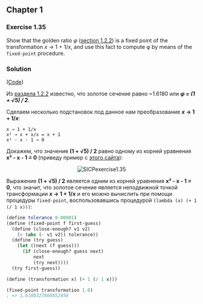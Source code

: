 ## Chapter 1

### Exercise 1.35

Show that the golden ratio _φ_ ([section 1.2.2](https://mitpress.mit.edu/sites/default/files/sicp/full-text/book/book-Z-H-11.html#%_sec_1.2.2)) is a fixed point of the transformation _x_ → 1 + 1/_x_, and use this fact to compute φ by means of the `fixed-point` procedure.

### Solution

([Code](../../src/Chapter%201/Exercise%201.35.scm))

Из [раздела 1.2.2](https://mitpress.mit.edu/sites/default/files/sicp/full-text/book/book-Z-H-11.html#%_sec_1.2.2) известно, что золотое сечение равно ~1.6180 или **_φ = (1 + √5) / 2_**.

Сделаем несколько подстановок под данное нам преобразование **_x_ → 1 + 1/_x_**:

```
x → 1 + 1/x
x² → x + x/x = x + 1
x² - x - 1 → 0
```

Докажем, что значение **(1 + √5) / 2** равно одному из корней уравнения **x² - x - 1 = 0** (приведу пример с [этого сайта](https://socratic.org/questions/how-do-you-solve-x-2-x-1-0-using-the-quadratic-formula)):

<p align="center">
  <img src="https://i.ibb.co/jMXjymr/SICPexercise1-35.png" alt="SICPexercise1.35" title="SICPexercise1.35">
</p>

Выражение **(1 + √5) / 2** является одним из корней уравнения **x² - x - 1 = 0**, что значит, что золотое сечение является неподвижной точкой трансформации **_x_ → 1 + 1/_x_** и его можно вычислить при помощи процедуры `fixed-point`, воспользовавшись процедурой `(lambda (x) (+ 1 (/ 1 x)))`:

```scheme
(define tolerance 0.00001)
(define (fixed-point f first-guess)
  (define (close-enough? v1 v2)
    (< (abs (- v1 v2)) tolerance))
  (define (try guess)
    (let ((next (f guess)))
      (if (close-enough? guess next)
          next
          (try next))))
  (try first-guess))

(define (transformation x) (+ 1 (/ 1 x)))

(fixed-point transformation 1.0)
; => 1.6180327868852458
```

